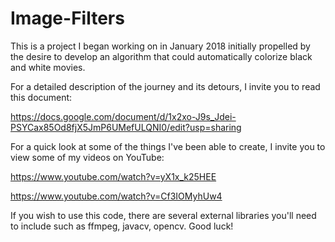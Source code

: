 # Image-Filters

This is a project I began working on in January 2018 initially propelled by the desire to develop an algorithm that could automatically colorize black and white movies.

For a detailed description of the journey and its detours, I invite you to read this document:

https://docs.google.com/document/d/1x2xo-J9s_Jdei-PSYCax85Od8fjX5JmP6UMefULQNI0/edit?usp=sharing

For a quick look at some of the things I've been able to create, I invite you to view some of my videos on YouTube:

https://www.youtube.com/watch?v=yX1x_k25HEE

https://www.youtube.com/watch?v=Cf3IOMyhUw4

If you wish to use this code, there are several external libraries you'll need to include such as ffmpeg, javacv, opencv. Good luck!
